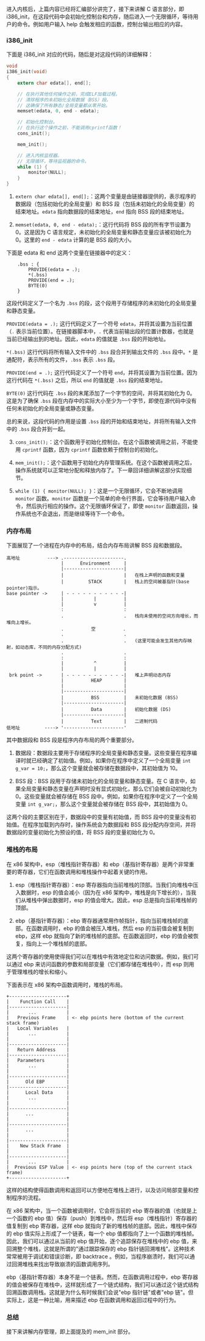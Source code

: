 进入内核后，上篇内容已经将汇编部分讲完了，接下来讲解 C 语言部分，即 i386_init，在这段代码中会初始化控制台和内存，随后进入一个无限循环，等待用户的命令。例如用户输入 help 会触发相应的函数，控制台输出相应的内容。

### i386_init

下面是 i386_init 对应的代码，随后是对这段代码的详细解释：

```c
void
i386_init(void)
{
	extern char edata[], end[];

    // 在执行其他任何操作之前，完成ELF加载过程。
    // 清除程序的未初始化全局数据（BSS）段。
    // 这确保了所有静态/全局变量都从零开始。
	memset(edata, 0, end - edata);

    // 初始化控制台。
    // 在执行这个操作之前，不能调用cprintf函数！
	cons_init();

	mem_init();

    // 进入内核监视器。
    // 无限循环，等待监视器的命令。
	while (1) {
		monitor(NULL);
	}
}
```

1. `extern char edata[], end[];`：这两个变量是由链接器提供的，表示程序的数据段（包括初始化的全局变量）和 BSS 段（包括未初始化的全局变量）的结束地址。`edata` 指向数据段的结束地址，`end` 指向 BSS 段的结束地址。

2. `memset(edata, 0, end - edata);`：这行代码将 BSS 段的所有字节设置为 0。这是因为 C 语言规定，未初始化的全局变量和静态变量应该被初始化为 0。这里的 `end - edata` 计算的是 BSS 段的大小。

下面是 edata 和 end 这两个变量在链接器中的定义：

```
	.bss : {
		PROVIDE(edata = .);
		*(.bss)
		PROVIDE(end = .);
		BYTE(0)
	}
```

这段代码定义了一个名为 `.bss` 的段，这个段用于存储程序的未初始化的全局变量和静态变量。

`PROVIDE(edata = .);` 这行代码定义了一个符号 `edata`，并将其设置为当前位置（`.` 表示当前位置）。在链接器脚本中，`.` 代表当前输出段的位置计数器，也就是当前已经输出到的地址。因此，`edata` 的值就是 `.bss` 段的开始地址。

`*(.bss)` 这行代码将所有输入文件中的 `.bss` 段合并到输出文件的 `.bss` 段中。`*` 是通配符，表示所有的文件，`.bss` 表示 `.bss` 段。

`PROVIDE(end = .);` 这行代码定义了一个符号 `end`，并将其设置为当前位置。因为这行代码在 `*(.bss)` 之后，所以 `end` 的值就是 `.bss` 段的结束地址。

`BYTE(0)` 这行代码在 `.bss` 段的末尾添加了一个字节的空间，并将其初始化为 0。这是为了确保 `.bss` 段在内存中的实际大小至少为一个字节，即使在源代码中没有任何未初始化的全局变量或静态变量。

总的来说，这段代码的作用是设置 `.bss` 段的开始和结束地址，并将所有输入文件中的 `.bss` 段合并到一起。

3. `cons_init();`：这个函数用于初始化控制台。在这个函数被调用之前，不能使用 `cprintf` 函数，因为 `cprintf` 函数依赖于控制台的初始化。

4. `mem_init();`：这个函数用于初始化内存管理系统。在这个函数被调用之后，操作系统就可以正常地分配和释放内存了。下一章回详细讲解这部分实现细节。

5. `while (1) { monitor(NULL); }`：这是一个无限循环，它会不断地调用 `monitor` 函数。`monitor` 函数是一个简单的命令行界面，它会等待用户输入命令，然后执行相应的操作。这个无限循环保证了，即使 `monitor` 函数返回，操作系统也不会退出，而是继续等待下一个命令。

### 内存布局

下面展现了一个进程在内存中的布局，结合内存布局讲解 BSS 段和数据段。

```
高地址          ---> .----------------------.
                    |      Environment     |
                    |----------------------|
                    |                      |   在栈上声明的函数和变量
                    |         STACK        |   栈上的空间被基指针(base pointer)指示。
base pointer ->     | - - - - - - - - - - -|
                    |           |          |
                    |           v          |
                    :                      :
                    .                      .   栈向未使用的空间方向增长，而堆向上增长。
                    .          空          .
                    .                      .
                    .                      .   (这里可能会发生其他内存映射，如动态库，不同的内存分配方式)
                    .                      .
                    :                      :
                    |           ^          |
                    |           |          |
 brk point ->       | - - - - - - - - - - -|   堆上声明动态内存
                    |          HEAP        |
                    |                      |
                    |----------------------|
                    |          BSS         |   未初始化数据 (BSS)
                    |----------------------|
                    |          Data        |   初始化数据 (DS)
                    |----------------------|
                    |          Text        |   二进制代码
低地址         ----> '----------------------'
```

其中数据段和 BSS 段是程序内存布局的两个重要部分。

1. 数据段：数据段主要用于存储程序的全局变量和静态变量。这些变量在程序编译时就已经确定了初始值。例如，如果你在程序中定义了一个全局变量 `int g_var = 10;`，那么这个变量就会被存储在数据段中，其初始值为 10。

2. BSS 段：BSS 段用于存储未初始化的全局变量和静态变量。在 C 语言中，如果全局变量和静态变量在声明时没有显式初始化，那么它们会被自动初始化为 0。这些变量就会被存储在 BSS 段中。例如，如果你在程序中定义了一个全局变量 `int g_var;`，那么这个变量就会被存储在 BSS 段中，其初始值为 0。

这两个段的主要区别在于，数据段中的变量有初始值，而 BSS 段中的变量没有初始值。在程序加载到内存时，操作系统会为数据段和 BSS 段分配内存空间，并将数据段的变量初始化为预设的值，将 BSS 段的变量初始化为 0。

### 堆栈的布局

在 x86 架构中，esp（堆栈指针寄存器）和 ebp（基指针寄存器）是两个非常重要的寄存器，它们在函数调用和堆栈操作中起着关键的作用。

1. esp（堆栈指针寄存器）：esp 寄存器指向当前堆栈的顶部。当我们向堆栈中压入数据时，esp 的值会减小（因为在 x86 架构中，堆栈是向下增长的），当我们从堆栈中弹出数据时，esp 的值会增大。因此，esp 总是指向当前堆栈帧的顶部。

2. ebp（基指针寄存器）：ebp 寄存器通常用作帧指针，指向当前堆栈帧的底部。在函数调用时，ebp 的值会被压入堆栈，然后 esp 的当前值会被复制到 ebp，这样 ebp 就指向了新的堆栈帧的底部。在函数返回时，ebp 的值会被恢复，指向上一个堆栈帧的底部。

这两个寄存器的使用使得我们可以在堆栈中有效地定位和访问数据。例如，我们可以通过 ebp 来访问函数的参数和局部变量（它们都存储在堆栈中），而 esp 则用于管理堆栈的增长和缩小。

下面表示在 x86 架构中函数调用时，堆栈的布局。

```
+---------------------+
|    Function Call    |
|---------------------|
|       ...           |
|   Previous Frame    | <- ebp points here (bottom of the current stack frame)
|   Local Variables   |
|       ...           |
|                     |
|---------------------|
|   Return Address    |
|---------------------|
|   Parameters        |
|       ...           |
|                     |
|---------------------|
|      Old EBP        |
|---------------------|
|      Local Data     |
|       ...           |
|                     |
|---------------------|
|      ...            |
|                     |
|---------------------|
|      ...            |
|                     |
|---------------------|
|    New Stack Frame  |
|                     |
|---------------------|
|       ...           |
|  Previous ESP Value | <- esp points here (top of the current stack frame)
+---------------------+
```

这样的结构使得函数调用和返回可以方便地在堆栈上进行，以及访问局部变量和控制程序的流程。

在 x86 架构中，当一个函数被调用时，它会将当前的 ebp 寄存器的值（也就是上一个函数的 ebp 值）保存（push）到堆栈中，然后将 esp（堆栈指针）寄存器的值复制到 ebp 寄存器，这样 ebp 就指向了新的堆栈帧的底部。因此，堆栈中保存的 ebp 值实际上形成了一个链表，每一个 ebp 值都指向了上一个函数的堆栈帧。 因此，我们可以通过从当前的 ebp 值开始，逐个追踪保存在堆栈中的 ebp 值，来回溯整个堆栈，这就是所谓的"通过跟踪保存的 ebp 指针链回溯堆栈"。这种技术常常被用于调试和错误诊断，即 backtrace 。例如，当程序崩溃时，我们可以通过回溯堆栈来找出导致崩溃的函数调用序列。

ebp（基指针寄存器）本身不是一个链表。然而，在函数调用过程中，ebp 寄存器的值会被保存在堆栈中，这样就形成了一个链式结构，我们可以通过这个链式结构回溯函数调用栈。这就是为什么有时候我们会说"ebp 指针链"或者"ebp 链"。但实际上，这是一种比喻，用来描述 ebp 在函数调用和返回过程中的行为。

### 总结

接下来讲解内存管理，即上面提及的 mem_init 部分。
